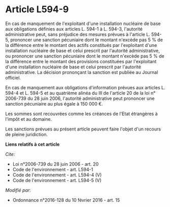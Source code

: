 # Article L594-9

En cas de manquement de l'exploitant d'une installation nucléaire de base aux obligations définies aux articles L. 594-1 à L.
594-3, l'autorité administrative peut, sans préjudice des mesures prévues à l'article L. 594-5, prononcer une sanction
pécuniaire dont le montant n'excède pas 5 % de la différence entre le montant des actifs constitués par l'exploitant d'une
installation nucléaire de base et celui prescrit par l'autorité administrative, ou prononcer une sanction pécuniaire dont le
montant n'excède pas 5 % de la différence entre le montant des provisions constituées par l'exploitant d'une installation
nucléaire de base et celui prescrit par l'autorité administrative. La décision prononçant la sanction est publiée au Journal
officiel. 

En cas de manquement aux obligations d'information prévues aux articles L. 594-4 et L. 594-5 et au quatrième alinéa du III de
l'article 20 de la loi n° 2006-739 du 28 juin 2006, l'autorité administrative peut prononcer une sanction pécuniaire au plus
égale à 150 000 €. 

Les sommes sont recouvrées comme les créances de l'Etat étrangères à l'impôt et au domaine. 

Les sanctions prévues au présent article peuvent faire l'objet d'un recours de pleine juridiction.

**Liens relatifs à cet article**

_Cite_:

  - Loi n°2006-739 du 28 juin 2006 - art. 20
  - Code de l'environnement - art. L594-1
  - Code de l'environnement - art. L594-4 (V)
  - Code de l'environnement - art. L594-5 (V)

_Modifié par_:

  - Ordonnance n°2016-128 du 10 février 2016 - art. 15
